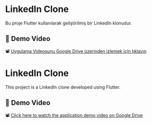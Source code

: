 # LinkedIn Clone

Bu proje Flutter kullanılarak geliştirilmiş bir LinkedIn klonudur.


## 🎥 Demo Video

📽 [Uygulama Videosunu Google Drive üzerinden izlemek için tıklayın]([https://drive.google.com/file/d/1abcDEFgHIJKlmNOP/view?usp=sharing](https://drive.google.com/file/d/1epjL2Sdv4M3VDg51Nvv9hDxl7zswhWo0/view?usp=sharing))

# LinkedIn Clone

This project is a LinkedIn clone developed using Flutter.

## 🎥 Demo Video

📽 [Click here to watch the application demo video on Google Drive](https://drive.google.com/file/d/1epjL2Sdv4M3VDg51Nvv9hDxl7zswhWo0/view?usp=sharing)



